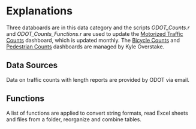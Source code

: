 # Explanations

Three databoards are in this data category and the scripts *ODOT_Counts.r* and *ODOT_Counts_Functions.r* are used to update the [Motorized Traffic Counts](https://lcog.org/902/Motorized-Traffic-Counts) dashboard, which is updated monthly. The [Bicycle Counts](https://lcog.org/918/Bicycle-Counts) and [Pedestrian Counts](https://lcog.org/935/Pedestrian-Counts) dashboards are managed by Kyle Overstake.  

## Data Sources

Data on traffic counts with length reports are provided by ODOT via email.

## Functions

A list of functions are applied to convert string formats, read Excel sheets and files from a folder, reorganize and combine tables.

